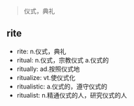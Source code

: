 > 仪式，典礼

## rite

- rite: n.仪式，典礼
- ritual: n.仪式，宗教仪式 a.仪式的
- ritually: ad.按照仪式地
- ritualize: vt.使仪式化
- ritualistic: a.仪式的，遵守仪式的
- ritualist: n.精通仪式的人，研究仪式的人